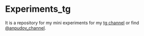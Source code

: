 # Experiments_tg
It is a repository for my mini experiments for my [tg channel](https://t.me/+iOanea8f97lmZDZi) or find [@anpudov_channel](https://t.me/+iOanea8f97lmZDZi).


